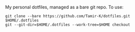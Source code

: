 My personal dotfiles, managed as a bare git repo.
To use:
```
git clone --bare https://github.com/Tamir-K/dotfiles.git $HOME/.dotfiles
git --git-dir=$HOME/.dotfiles --work-tree=$HOME checkout
```
